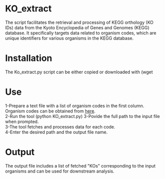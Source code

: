 # KO_extract
The script facilitates the retrieval and processing of KEGG orthology (KO IDs) data from the Kyoto Encyclopedia of Genes and Genomes (KEGG) database. It specifically targets data related to organism codes, which are unique identifiers for various organisms in the KEGG database. 
# Installation
The Ko_extract.py script can be either copied or downloaded with (wget 
# Use
1-Prepare a text file with a list of organism codes in the first column. Organism codes can be obtained from [here](https://www.genome.jp/kegg/catalog/org_list.html).  
2-Run the tool (python KO_extract.py)
3-Povide the full path to the input file when prompted.    
3-The tool fetches and processes data for each code.  
4-Enter the desired path and the output file name.     

# Output
The output file includes a list of fetched "KOs" corresponding to the input organisms and can be used for downstream analysis. 
